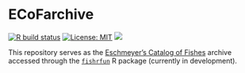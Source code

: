 
<!-- README.md is generated from README.Rmd. Please edit that file -->

# ECoFarchive

<!-- badges: start -->

[![R build
status](https://github.com/mattiaghilardi/ECoFarchive/workflows/download-ECoF/badge.svg)](https://github.com/mattiaghilardi/ECoFarchive/actions)
[![License:
MIT](https://img.shields.io/badge/license-MIT-lightgrey.svg)](https://cran.r-project.org/web/licenses/MIT)
![](https://img.shields.io/badge/latest%20release-2024.03-blue.svg)
<!-- badges: end -->

This repository serves as the [Eschmeyer’s Catalog of
Fishes](https://research.calacademy.org/research/ichthyology/catalog/fishcatmain.asp)
archive accessed through the
[`fishrfun`](https://github.com/mattiaghilardi/fishrfun) R package
(currently in development).
